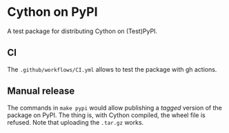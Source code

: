 # Cython on PyPI

A test package for distributing Cython on (Test)PyPI.

## CI

The `.github/workflows/CI.yml` allows to test the package with gh actions.

## Manual release

The commands in `make pypi` would allow publishing a *tagged* version of the package on PyPI.
The thing is, with Cython compiled, the wheel file is refused.
Note that uploading the `.tar.gz` works.
